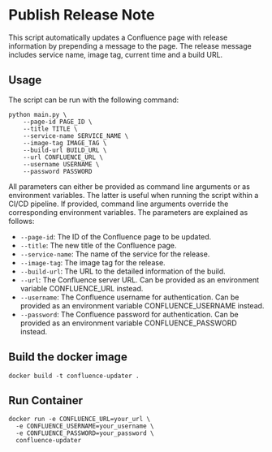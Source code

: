 # Publish Release Note

This script automatically updates a Confluence page with release information by prepending a message to the page.
The release message includes service name, image tag, current time and a build URL.

## Usage

The script can be run with the following command:

```shell
python main.py \
    --page-id PAGE_ID \
    --title TITLE \
    --service-name SERVICE_NAME \
    --image-tag IMAGE_TAG \
    --build-url BUILD_URL \
    --url CONFLUENCE_URL \
    --username USERNAME \
    --password PASSWORD
```

All parameters can either be provided as command line arguments or as environment variables. The latter is useful when running the script within a CI/CD pipeline.
If provided, command line arguments override the corresponding environment variables.
The parameters are explained as follows:

- `--page-id`: The ID of the Confluence page to be updated.
- `--title`: The new title of the Confluence page.
- `--service-name`: The name of the service for the release.
- `--image-tag`: The image tag for the release.
- `--build-url`: The URL to the detailed information of the build.
- `--url`: The Confluence server URL. Can be provided as an environment variable CONFLUENCE_URL instead.
- `--username`: The Confluence username for authentication. Can be provided as an environment variable CONFLUENCE_USERNAME instead.
- `--password`: The Confluence password for authentication. Can be provided as an environment variable CONFLUENCE_PASSWORD instead.

## Build the docker image

```shell
docker build -t confluence-updater .
```

## Run Container

```shell
docker run -e CONFLUENCE_URL=your_url \
  -e CONFLUENCE_USERNAME=your_username \
  -e CONFLUENCE_PASSWORD=your_password \
  confluence-updater
```
